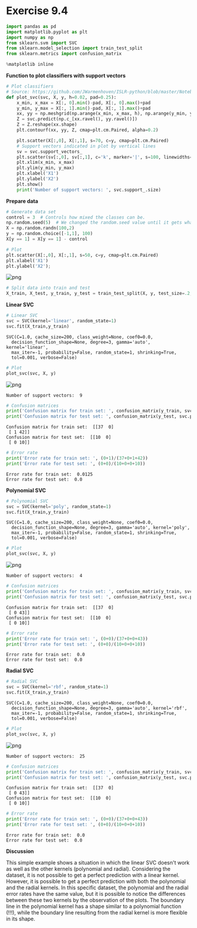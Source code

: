 
# Exercise 9.4


```python
import pandas as pd
import matplotlib.pyplot as plt
import numpy as np
from sklearn.svm import SVC
from sklearn.model_selection import train_test_split
from sklearn.metrics import confusion_matrix

%matplotlib inline
```

<b> Function to plot classifiers with support vectors </b>


```python
# Plot classifiers
# Source: https://github.com/JWarmenhoven/ISLR-python/blob/master/Notebooks/Chapter%209.ipynb
def plot_svc(svc, X, y, h=0.02, pad=0.25):
    x_min, x_max = X[:, 0].min()-pad, X[:, 0].max()+pad
    y_min, y_max = X[:, 1].min()-pad, X[:, 1].max()+pad
    xx, yy = np.meshgrid(np.arange(x_min, x_max, h), np.arange(y_min, y_max, h))
    Z = svc.predict(np.c_[xx.ravel(), yy.ravel()])
    Z = Z.reshape(xx.shape)
    plt.contourf(xx, yy, Z, cmap=plt.cm.Paired, alpha=0.2)

    plt.scatter(X[:,0], X[:,1], s=70, c=y, cmap=plt.cm.Paired)
    # Support vectors indicated in plot by vertical lines
    sv = svc.support_vectors_
    plt.scatter(sv[:,0], sv[:,1], c='k', marker='|', s=100, linewidths='1')
    plt.xlim(x_min, x_max)
    plt.ylim(y_min, y_max)
    plt.xlabel('X1')
    plt.ylabel('X2')
    plt.show()
    print('Number of support vectors: ', svc.support_.size)
```

<b> Prepare data </b>


```python
# Generate data set
control = 3  # Controls how mixed the classes can be.
np.random.seed(5)  # We changed the random.seed value until it gets what we wanted.
X = np.random.randn(100,2)
y = np.random.choice([-1,1], 100)
X[y == 1] = X[y == 1] - control
```


```python
# Plot
plt.scatter(X[:,0], X[:,1], s=50, c=y, cmap=plt.cm.Paired)
plt.xlabel('X1')
plt.ylabel('X2');
```


![png](09_04_files/09_04_6_0.png)



```python
# Split data into train and test 
X_train, X_test, y_train, y_test = train_test_split(X, y, test_size=.2, random_state=1)
```

<b> Linear SVC </b>


```python
# Linear SVC
svc = SVC(kernel='linear', random_state=1)
svc.fit(X_train,y_train)
```




    SVC(C=1.0, cache_size=200, class_weight=None, coef0=0.0,
      decision_function_shape=None, degree=3, gamma='auto', kernel='linear',
      max_iter=-1, probability=False, random_state=1, shrinking=True,
      tol=0.001, verbose=False)




```python
# Plot
plot_svc(svc, X, y)
```


![png](09_04_files/09_04_10_0.png)


    Number of support vectors:  9



```python
# Confusion matrices
print('Confusion matrix for train set: ', confusion_matrix(y_train, svc.predict(X_train)))
print('Confusion matrix for test set: ', confusion_matrix(y_test, svc.predict(X_test)))
```

    Confusion matrix for train set:  [[37  0]
     [ 1 42]]
    Confusion matrix for test set:  [[10  0]
     [ 0 10]]



```python
# Error rate
print('Error rate for train set: ', (0+1)/(37+0+1+42))
print('Error rate for test set: ', (0+0)/(10+0+0+10))
```

    Error rate for train set:  0.0125
    Error rate for test set:  0.0


<b> Polynomial SVC </b>


```python
# Polynomial SVC
svc = SVC(kernel='poly', random_state=1)
svc.fit(X_train,y_train)
```




    SVC(C=1.0, cache_size=200, class_weight=None, coef0=0.0,
      decision_function_shape=None, degree=3, gamma='auto', kernel='poly',
      max_iter=-1, probability=False, random_state=1, shrinking=True,
      tol=0.001, verbose=False)




```python
# Plot
plot_svc(svc, X, y)
```


![png](09_04_files/09_04_15_0.png)


    Number of support vectors:  4



```python
# Confusion matrices
print('Confusion matrix for train set: ', confusion_matrix(y_train, svc.predict(X_train)))
print('Confusion matrix for test set: ', confusion_matrix(y_test, svc.predict(X_test)))
```

    Confusion matrix for train set:  [[37  0]
     [ 0 43]]
    Confusion matrix for test set:  [[10  0]
     [ 0 10]]



```python
# Error rate
print('Error rate for train set: ', (0+0)/(37+0+0+43))
print('Error rate for test set: ', (0+0)/(10+0+0+10))
```

    Error rate for train set:  0.0
    Error rate for test set:  0.0


<b> Radial SVC </b>


```python
# Radial SVC
svc = SVC(kernel='rbf', random_state=1)
svc.fit(X_train,y_train)
```




    SVC(C=1.0, cache_size=200, class_weight=None, coef0=0.0,
      decision_function_shape=None, degree=3, gamma='auto', kernel='rbf',
      max_iter=-1, probability=False, random_state=1, shrinking=True,
      tol=0.001, verbose=False)




```python
# Plot
plot_svc(svc, X, y)
```


![png](09_04_files/09_04_20_0.png)


    Number of support vectors:  25



```python
# Confusion matrices
print('Confusion matrix for train set: ', confusion_matrix(y_train, svc.predict(X_train)))
print('Confusion matrix for test set: ', confusion_matrix(y_test, svc.predict(X_test)))
```

    Confusion matrix for train set:  [[37  0]
     [ 0 43]]
    Confusion matrix for test set:  [[10  0]
     [ 0 10]]



```python
# Error rate
print('Error rate for train set: ', (0+0)/(37+0+0+43))
print('Error rate for test set: ', (0+0)/(10+0+0+10))
```

    Error rate for train set:  0.0
    Error rate for test set:  0.0


<b> Discussion </b>

This simple example shows a situation in which the linear SVC doesn't work as well as the other kernels (polynomial and radial). Considering the dataset, it is not possible to get a perfect prediction with a linear kernel. However, it is possible to get a perfect prediction with both the polynomial and the radial kernels. In this specific dataset, the polynomial and the radial error rates have the same value, but it is possible to notice the differences between these two kernels by the observation of the plots. The boundary line in the polynomial kernel has a shape similar to a polynomial function (!!!), while the boundary line resulting from the radial kernel is more flexible in its shape.
